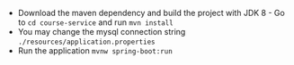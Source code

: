 - Download the maven dependency and build the project with JDK 8 - Go to `cd course-service` and run `mvn install`
- You may change the mysql connection string `./resources/application.properties`
- Run the application `mvnw spring-boot:run`
